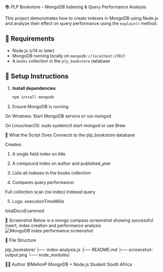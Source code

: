 📚 PLP Bookstore – MongoDB Indexing & Query Performance Analysis

This project demonstrates how to create indexes in MongoDB using Node.js and analyze their effect on query performance using the `explain()` method.

## 🔧 Requirements

- Node.js (v14 or later)
- MongoDB running locally on `mongodb://localhost:27017`
- A `books` collection in the `plp_bookstore` database

## 📁 Setup Instructions

1. **Install dependencies**  
   ```bash
   npm install mongodb

2. Ensure MongoDB is running

On Windows: Start MongoDB service or run mongod

On Linux/macOS: sudo systemctl start mongod or use Brew

🧠 What the Script Does
Connects to the plp_bookstore database

Creates:

1. A single field index on title

2. A compound index on author and published_year

3. Lists all indexes in the books collection

4. Compares query performance:

Full collection scan (no index)
Indexed query

5. Logs:
executionTimeMillis

totalDocsExamined

📸 Screenshot
Below is a mongo compass screenshot showing successful insert, index creation and performance analysis
![MongoDB index performance screenshot](./plp_bookstore.png)

📂 File Structure

plp_bookstore/
├── index-analysis.js
├── README.md
├── screenshot-output.png
└── node_modules/

👨‍💻 Author
@MellonP
MongoDB + Node.js Student
South Africa

